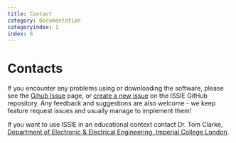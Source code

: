 ```yaml
---
title: Contact
category: Documentation
categoryindex: 1
index: 6
---
```


# Contacts

If you encounter any problems using or downloading the software, please see the [Gihub Issue](https://github.com/tomcl/issie/issues) page, or [create a new issue](https://github.com/tomcl/issie/issues/new) on the ISSIE GitHub repository. Any feedback and suggestions are also welcome - we keep feature request issues and usually manage to implement them!

If you want to use ISSIE in an educational context contact Dr. Tom Clarke, [Department of Electronic & Electrical Engineering, Imperial College London](https://www.imperial.ac.uk/electrical-engineering).

